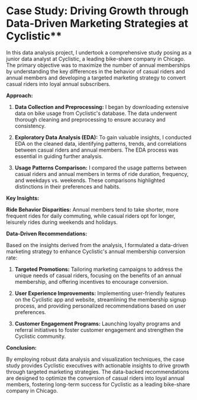 # Case Study: Driving Growth through Data-Driven Marketing Strategies at Cyclistic**

In this data analysis project, I undertook a comprehensive study posing as a junior data analyst at Cyclistic, a leading bike-share company in Chicago. The primary objective was to maximize the number of annual memberships by understanding the key differences in the behavior of casual riders and annual members and developing a targeted marketing strategy to convert casual riders into loyal annual subscribers.

**Approach:**

1. **Data Collection and Preprocessing:** I began by downloading extensive data on bike usage from Cyclistic's database. The data underwent thorough cleaning and preprocessing to ensure accuracy and consistency.

2. **Exploratory Data Analysis (EDA):** To gain valuable insights, I conducted EDA on the cleaned data, identifying patterns, trends, and correlations between casual riders and annual members. The EDA process was essential in guiding further analysis.

3. **Usage Patterns Comparison:** I compared the usage patterns between casual riders and annual members in terms of ride duration, frequency, and weekdays vs. weekends. These comparisons highlighted distinctions in their preferences and habits.

**Key Insights:**

**Ride Behavior Disparities:** Annual members tend to take shorter, more frequent rides for daily commuting, while casual riders opt for longer, leisurely rides during weekends and holidays.

**Data-Driven Recommendations:**

Based on the insights derived from the analysis, I formulated a data-driven marketing strategy to enhance Cyclistic's annual membership conversion rate:

1. **Targeted Promotions:** Tailoring marketing campaigns to address the unique needs of casual riders, focusing on the benefits of an annual membership, and offering incentives to encourage conversion.

2. **User Experience Improvements:** Implementing user-friendly features on the Cyclistic app and website, streamlining the membership signup process, and providing personalized recommendations based on user preferences.

3. **Customer Engagement Programs:** Launching loyalty programs and referral initiatives to foster customer engagement and strengthen the Cyclistic community.

**Conclusion:**

By employing robust data analysis and visualization techniques, the case study provides Cyclistic executives with actionable insights to drive growth through targeted marketing strategies. The data-backed recommendations are designed to optimize the conversion of casual riders into loyal annual members, fostering long-term success for Cyclistic as a leading bike-share company in Chicago.



